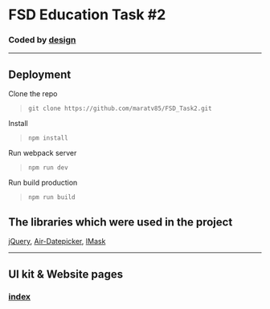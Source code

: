 # FSD Education Task #2
### Coded by [design](https://www.figma.com/file/MumYcKVk9RkKZEG6dR5E3A)
---
## Deployment
Clone the repo
>```git clone https://github.com/maratv85/FSD_Task2.git```

Install
>```npm install```

Run webpack server
>```npm run dev```

Run build production
>```npm run build```

## The libraries which were used in the project

[jQuery](https://github.com/jquery/jquery),
[Air-Datepicker](https://github.com/t1m0n/air-datepicker),
[IMask](https://github.com/uNmAnNeR/imaskjs)

---
## UI kit & Website pages

### [index](https://maratv85.github.io/FSD_Task2/index.html)
